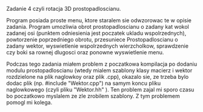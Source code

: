 Zadanie 4 czyli rotacja 3D prostopadloscianu. 

Program posiada proste menu, ktore staralem sie odwzorowac te w opisie zadania. Program umozliwia obrot prostopadloscianu o zadany kat wokol zadanej osi (punktem odniesienia jest poczatek ukladu wspolrzednych), powtorzenie poprzedniego obrotu, przesuniece Prostopadloscianu o zadany wektor, wyswietlenie wspolrzednych wierzcholkow, sprawdzenie czy boki sa rownej dlugosci oraz ponowne wyswietlenie menu.

Podczas tego zadania miałem problem z poczatkowa kompilacja po dodaniu modulu prostopadloscianu (wtedy mialem szablony klasy macierz i wektor rozdzielone na plik naglowkoy oraz plik .cpp), okazalo sie, ze trzeba bylo dodac plik (np. #include "Wektor.cpp") na samym koncu pliku naglowkowego (czyli pliku "Wektor.hh" ). Ten problem zajal mi sporo czasu bo poczatkowo myslalem ze zle zrobilem szablony. Z tym problemem pomogl mi kolega.